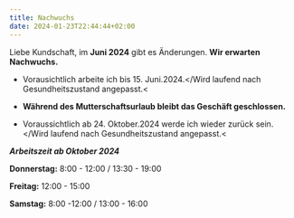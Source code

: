 ```yaml
---
title: Nachwuchs
date: 2024-01-23T22:44:44+02:00
---
```


Liebe Kundschaft, im **Juni 2024** gibt es Änderungen.
**Wir erwarten Nachwuchs.**

- Vorausichtlich arbeite ich  bis 15. Juni.2024.</Wird laufend nach Gesundheitszustand angepasst.<

- **Während des Mutterschaftsurlaub bleibt das Geschäft geschlossen.**

- Voraussichtlich ab 24. Oktober.2024 werde ich wieder zurück sein. </Wird laufend nach Gesundheitszustand angepasst.<



***Arbeitszeit ab Oktober 2024***

**Donnerstag:** 8:00 - 12:00 / 13:30 - 19:00 

**Freitag:** 12:00 - 15:00 

**Samstag:** 8:00 -12:00 / 13:00 - 16:00

